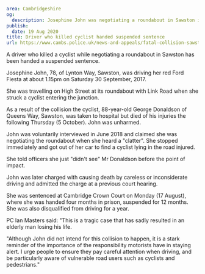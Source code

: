 ```yaml
area: Cambridgeshire
og:
  description: Josephine John was negotiating a roundabout in Sawston in September 2017
publish:
  date: 19 Aug 2020
title: Driver who killed cyclist handed suspended sentence
url: https://www.cambs.police.uk/news-and-appeals/fatal-collision-sawston-2017-driver-sentenced
```

A driver who killed a cyclist while negotiating a roundabout in Sawston has been handed a suspended sentence.

Josephine John, 78, of Lynton Way, Sawston, was driving her red Ford Fiesta at about 1.15pm on Saturday 30 September, 2017.

She was travelling on High Street at its roundabout with Link Road when she struck a cyclist entering the junction.

As a result of the collision the cyclist, 88-year-old George Donaldson of Queens Way, Sawston, was taken to hospital but died of his injuries the following Thursday (5 October). John was unharmed.

John was voluntarily interviewed in June 2018 and claimed she was negotiating the roundabout when she heard a "clatter". She stopped immediately and got out of her car to find a cyclist lying in the road injured.

She told officers she just "didn't see" Mr Donaldson before the point of impact.

John was later charged with causing death by careless or inconsiderate driving and admitted the charge at a previous court hearing.

She was sentenced at Cambridge Crown Court on Monday (17 August), where she was handed four months in prison, suspended for 12 months. She was also disqualified from driving for a year.

PC Ian Masters said: "This is a tragic case that has sadly resulted in an elderly man losing his life.

"Although John did not intend for this collision to happen, it is a stark reminder of the importance of the responsibility motorists have in staying alert. I urge people to ensure they pay careful attention when driving, and be particularly aware of vulnerable road users such as cyclists and pedestrians."
